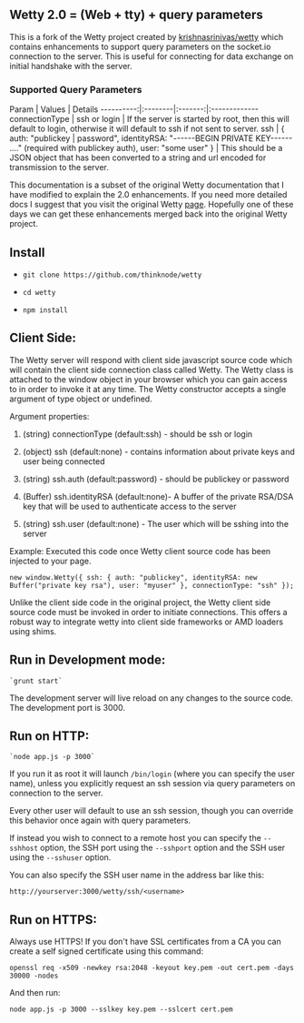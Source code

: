 Wetty 2.0 = (Web + tty) + query parameters
-----------------

This is a fork of the Wetty project created by [krishnasrinivas/wetty](https://github.com/krishnasrinivas/wetty) 
which contains enhancements to support query parameters on the socket.io connection to the server. 
This is useful for connecting for data exchange on initial handshake with the server.

### Supported Query Parameters

Param       | Values    | Details
----------:|:--------|:-------:|:-------------
 connectionType   | ssh or login   | If the server is started by root, then this will default to login, otherwise it will default to ssh if not sent to server.
 ssh |  {
    auth: "publickey | password",
    identityRSA: "------BEGIN PRIVATE KEY------ ...." (required with publickey auth),
    user: "some user"
}  |  This should be a JSON object that has been converted to a string and url encoded for transmission to the server.

This documentation is a subset of the original Wetty documentation that I have modified to explain the 2.0 enhancements. 
If you need more detailed docs I suggest that you visit the original Wetty [page](https://github.com/krishnasrinivas/wetty). 
Hopefully one of these days we can get these enhancements merged back into the original Wetty project.

Install
-------

*  `git clone https://github.com/thinknode/wetty`

*  `cd wetty`

*  `npm install`


Client Side:
-------------------

The Wetty server will respond with client side javascript source code which will contain the client side
connection class called Wetty. The Wetty class is attached to the window object in your browser which you can gain access
to in order to invoke it at any time. The Wetty constructor accepts a single argument of type object or undefined.

Argument properties:

1. (string) connectionType (default:ssh) - should be ssh or login

2. (object) ssh (default:none) - contains information about private keys and user being connected

3. (string) ssh.auth (default:password) - should be publickey or password

4. (Buffer) ssh.identityRSA (default:none)- A buffer of the private RSA/DSA key that will be used to authenticate access to the server

5. (string) ssh.user (default:none) - The user which will be sshing into the server

Example:
Executed this code once Wetty client source code has been injected to your page. 

`new window.Wetty({
        ssh: {
            auth: "publickey",
            identityRSA: new Buffer("private key rsa"),
            user: "myuser"
        },
        connectionType: "ssh"
    });`


Unlike the client side code in the original project, the Wetty client side source code must be invoked in order to initiate connections.
This offers a robust way to integrate wetty into client side frameworks or AMD loaders using shims.

Run in Development mode:
------------------------
    `grunt start`

The development server will live reload on any changes to the source code. 
The development port is 3000.

Run on HTTP:
-----------

    `node app.js -p 3000`

If you run it as root it will launch `/bin/login` (where you can specify
the user name), unless you explicitly request an ssh session via query parameters on connection to the server.

Every other user will default to use an ssh session, though you can override this behavior once again with query parameters.


If instead you wish to connect to a remote host you can specify the
`--sshhost` option, the SSH port using the `--sshport` option and the
SSH user using the `--sshuser` option.

You can also specify the SSH user name in the address bar like this:

  `http://yourserver:3000/wetty/ssh/<username>`

Run on HTTPS:
------------

Always use HTTPS! If you don't have SSL certificates from a CA you can
create a self signed certificate using this command:

  `openssl req -x509 -newkey rsa:2048 -keyout key.pem -out cert.pem -days 30000 -nodes`

And then run:

    node app.js -p 3000 --sslkey key.pem --sslcert cert.pem
